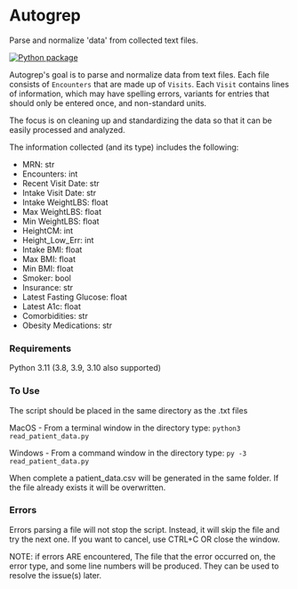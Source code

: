 # Autogrep

Parse and normalize 'data' from collected text files.

[![Python package](https://github.com/jasonbrackman/autogrep/actions/workflows/python-test.yml/badge.svg?branch=master)](https://github.com/jasonbrackman/autogrep/actions/workflows/python-test.yml)

Autogrep's goal is to parse and normalize data from text files.  Each file consists of `Encounters`
that are made up of `Visits`. Each `Visit` contains lines of information, which may have 
spelling errors, variants for entries that should only be entered once, and non-standard units.

The focus is on cleaning up and standardizing the data so that it can be easily processed and 
analyzed. 

The information collected (and its type) includes the following:

- MRN: str
- Encounters: int
- Recent Visit Date: str 
- Intake Visit Date: str
- Intake WeightLBS: float
- Max WeightLBS: float
- Min WeightLBS: float
- HeightCM: int
- Height_Low_Err: int 
- Intake BMI: float
- Max BMI: float
- Min BMI: float
- Smoker: bool
- Insurance: str
- Latest Fasting Glucose: float 
- Latest A1c: float
- Comorbidities: str
- Obesity Medications: str

### Requirements
Python 3.11 (3.8, 3.9, 3.10 also supported)

### To Use
The script should be placed in the same directory as the .txt files

MacOS - From a terminal window in the directory type: `python3 read_patient_data.py`

Windows - From a command window in the directory type: `py -3 read_patient_data.py`

When complete a patient_data.csv will be generated in the same folder.  If the file already 
exists it will be overwritten.

### Errors
Errors parsing a file will not stop the script.  Instead, it will skip the file and
try the next one.  If you want to cancel, use CTRL+C OR close the window.

NOTE: if errors ARE encountered, The file that the error occurred on, the error type, and 
some line numbers will be produced. They can be used to resolve the issue(s) later.
